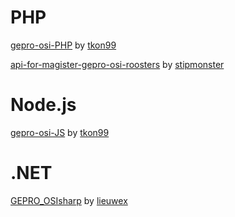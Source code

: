 PHP
===
[gepro-osi-PHP](https://github.com/tkon99/gepro-osi-PHP) by [tkon99](https://github.com/tkon99)

[api-for-magister-gepro-osi-roosters](https://github.com/stipmonster/api-for-magister-gepro-osi-roosters) by [stipmonster](https://github.com/stipmonster)

Node.js
===
[gepro-osi-JS](https://github.com/tkon99/gepro-osi-JS) by [tkon99](https://github.com/tkon99)

.NET
===
[GEPRO_OSIsharp](https://github.com/lieuwex/GEPRO_OSIsharp) by [lieuwex](https://github.com/lieuwex)

